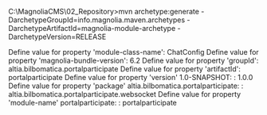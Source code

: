 C:\MagnoliaCMS\02_Repository>mvn archetype:generate -DarchetypeGroupId=info.magnolia.maven.archetypes -DarchetypeArtifactId=magnolia-module-archetype -DarchetypeVersion=RELEASE

Define value for property 'module-class-name': ChatConfig
Define value for property 'magnolia-bundle-version': 6.2
Define value for property 'groupId': altia.bilbomatica.portalparticipate
Define value for property 'artifactId': portalparticipate
Define value for property 'version' 1.0-SNAPSHOT: : 1.0.0
Define value for property 'package' altia.bilbomatica.portalparticipate: : altia.bilbomatica.portalparticipate.websocket
Define value for property 'module-name' portalparticipate: : portalparticipate